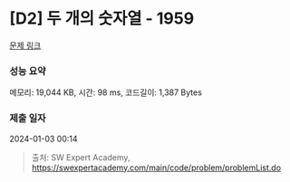 # [D2] 두 개의 숫자열 - 1959 

[문제 링크](https://swexpertacademy.com/main/code/problem/problemDetail.do?contestProbId=AV5PpoFaAS4DFAUq) 

### 성능 요약

메모리: 19,044 KB, 시간: 98 ms, 코드길이: 1,387 Bytes

### 제출 일자

2024-01-03 00:14



> 출처: SW Expert Academy, https://swexpertacademy.com/main/code/problem/problemList.do